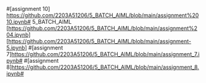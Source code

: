 #[assignment 10] https://github.com/2203A51206/5_BATCH_AIML/blob/main/assignment%2010.ipynb# 5_BATCH_AIML
[https://github.com/2203A51206/5_BATCH_AIML/blob/main/assignment%204.ipynb]
[https://github.com/2203A51206/5_BATCH_AIML/blob/main/assignment-5.ipynb]
#[assignment 7]https://github.com/2203A51206/5_BATCH_AIML/blob/main/assignment_7.ipynb#
#[assignment 8]https://github.com/2203A51206/5_BATCH_AIML/blob/main/assignment_8.ipynb#
